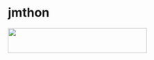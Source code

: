 # jmthon

<p align="left"><a href="https://heroku.com/deploy?template=https://github.com/salloum1020/roz"> <img src="https://img.shields.io/badge/Deploy%20To%20Heroku-purple?style=for-the-badge&logo=heroku" width="320" height="58.45"/></a></p>
